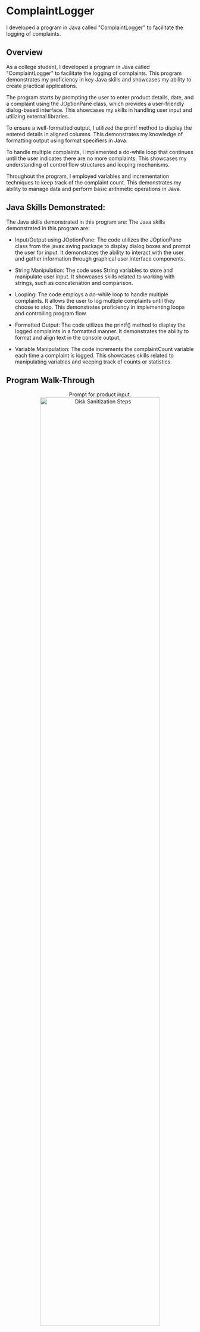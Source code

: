 <h1>ComplaintLogger</h1>
I developed a program in Java called "ComplaintLogger" to facilitate the logging of complaints.
<h2> Overview </h2>
As a college student, I developed a program in Java called "ComplaintLogger" to facilitate the logging of complaints. This program demonstrates my proficiency in key Java skills and showcases my ability to create practical applications.

The program starts by prompting the user to enter product details, date, and a complaint using the JOptionPane class, which provides a user-friendly dialog-based interface. This showcases my skills in handling user input and utilizing external libraries.

To ensure a well-formatted output, I utilized the printf method to display the entered details in aligned columns. This demonstrates my knowledge of formatting output using format specifiers in Java.

To handle multiple complaints, I implemented a do-while loop that continues until the user indicates there are no more complaints. This showcases my understanding of control flow structures and looping mechanisms.

Throughout the program, I employed variables and incrementation techniques to keep track of the complaint count. This demonstrates my ability to manage data and perform basic arithmetic operations in Java.

<h2> Java Skills Demonstrated: </h2>

The Java skills demonstrated in this program are:
The Java skills demonstrated in this program are:

- Input/Output using JOptionPane: The code utilizes the JOptionPane class from the javax.swing package to display dialog boxes and prompt the user for input. It demonstrates the ability to interact with the user and gather information through graphical user interface components.

- String Manipulation: The code uses String variables to store and manipulate user input. It showcases skills related to working with strings, such as concatenation and comparison.

- Looping: The code employs a do-while loop to handle multiple complaints. It allows the user to log multiple complaints until they choose to stop. This demonstrates proficiency in implementing loops and controlling program flow.

- Formatted Output: The code utilizes the printf() method to display the logged complaints in a formatted manner. It demonstrates the ability to format and align text in the console output.

- Variable Manipulation: The code increments the complaintCount variable each time a complaint is logged. This showcases skills related to manipulating variables and keeping track of counts or statistics.


<h2>Program Walk-Through</h2>
<p align="center">
 Prompt for product input.
<img src="https://imgur.com/cNiPnEw.png" height="80%" width="80%" alt="Disk Sanitization Steps"/>
<br />

<p align="center">
 Prompt for date input.
<img src="https://imgur.com/cNiPnEw.png" height="80%" width="80%" alt="Disk Sanitization Steps"/>
<br />
<p align="center">
 Prompt for complaint input.
<img src="https://imgur.com/cNiPnEw.png" height="80%" width="80%" alt="Disk Sanitization Steps"/>
<br />

<p align="center">
Prompt for more complaints (Y/N).
<img src="https://imgur.com/cNiPnEw.png" height="80%" width="80%" alt="Disk Sanitization Steps"/>
<br />

<p align="center">
Print total complaints logged.
<img src="https://imgur.com/cNiPnEw.png" height="80%" width="80%" alt="Disk Sanitization Steps"/>
<br />
